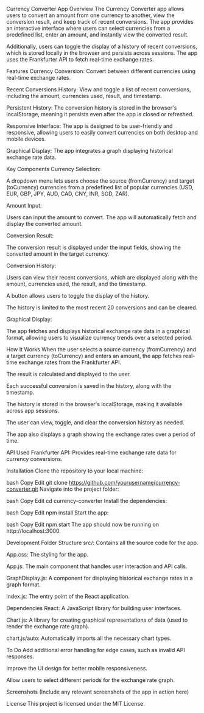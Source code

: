 Currency Converter App
Overview
The Currency Converter app allows users to convert an amount from one currency to another, view the conversion result, and keep track of recent conversions. The app provides an interactive interface where users can select currencies from a predefined list, enter an amount, and instantly view the converted result.

Additionally, users can toggle the display of a history of recent conversions, which is stored locally in the browser and persists across sessions. The app uses the Frankfurter API to fetch real-time exchange rates.

Features
Currency Conversion: Convert between different currencies using real-time exchange rates.

Recent Conversions History: View and toggle a list of recent conversions, including the amount, currencies used, result, and timestamp.

Persistent History: The conversion history is stored in the browser's localStorage, meaning it persists even after the app is closed or refreshed.

Responsive Interface: The app is designed to be user-friendly and responsive, allowing users to easily convert currencies on both desktop and mobile devices.

Graphical Display: The app integrates a graph displaying historical exchange rate data.

Key Components
Currency Selection:

A dropdown menu lets users choose the source (fromCurrency) and target (toCurrency) currencies from a predefined list of popular currencies (USD, EUR, GBP, JPY, AUD, CAD, CNY, INR, SGD, ZAR).

Amount Input:

Users can input the amount to convert. The app will automatically fetch and display the converted amount.

Conversion Result:

The conversion result is displayed under the input fields, showing the converted amount in the target currency.

Conversion History:

Users can view their recent conversions, which are displayed along with the amount, currencies used, the result, and the timestamp.

A button allows users to toggle the display of the history.

The history is limited to the most recent 20 conversions and can be cleared.

Graphical Display:

The app fetches and displays historical exchange rate data in a graphical format, allowing users to visualize currency trends over a selected period.

How It Works
When the user selects a source currency (fromCurrency) and a target currency (toCurrency) and enters an amount, the app fetches real-time exchange rates from the Frankfurter API.

The result is calculated and displayed to the user.

Each successful conversion is saved in the history, along with the timestamp.

The history is stored in the browser's localStorage, making it available across app sessions.

The user can view, toggle, and clear the conversion history as needed.

The app also displays a graph showing the exchange rates over a period of time.

API Used
Frankfurter API: Provides real-time exchange rate data for currency conversions.

Installation
Clone the repository to your local machine:

bash
Copy
Edit
git clone https://github.com/yourusername/currency-converter.git
Navigate into the project folder:

bash
Copy
Edit
cd currency-converter
Install the dependencies:

bash
Copy
Edit
npm install
Start the app:

bash
Copy
Edit
npm start
The app should now be running on http://localhost:3000.

Development
Folder Structure
src/: Contains all the source code for the app.

App.css: The styling for the app.

App.js: The main component that handles user interaction and API calls.

GraphDisplay.js: A component for displaying historical exchange rates in a graph format.

index.js: The entry point of the React application.

Dependencies
React: A JavaScript library for building user interfaces.

Chart.js: A library for creating graphical representations of data (used to render the exchange rate graph).

chart.js/auto: Automatically imports all the necessary chart types.

To Do
Add additional error handling for edge cases, such as invalid API responses.

Improve the UI design for better mobile responsiveness.

Allow users to select different periods for the exchange rate graph.

Screenshots
(Include any relevant screenshots of the app in action here)

License
This project is licensed under the MIT License.